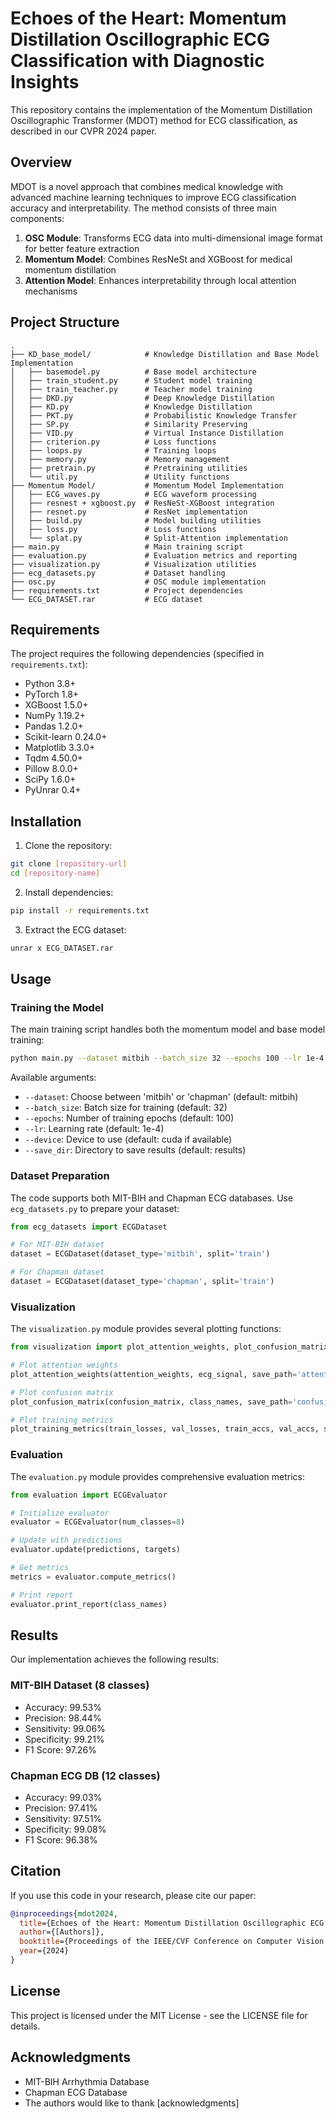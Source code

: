 # Echoes of the Heart: Momentum Distillation Oscillographic ECG Classification with Diagnostic Insights

This repository contains the implementation of the Momentum Distillation Oscillographic Transformer (MDOT) method for ECG classification, as described in our CVPR 2024 paper.

## Overview

MDOT is a novel approach that combines medical knowledge with advanced machine learning techniques to improve ECG classification accuracy and interpretability. The method consists of three main components:

1. **OSC Module**: Transforms ECG data into multi-dimensional image format for better feature extraction
2. **Momentum Model**: Combines ResNeSt and XGBoost for medical momentum distillation
3. **Attention Model**: Enhances interpretability through local attention mechanisms

## Project Structure

```
.
├── KD_base_model/            # Knowledge Distillation and Base Model Implementation
│   ├── basemodel.py          # Base model architecture
│   ├── train_student.py      # Student model training
│   ├── train_teacher.py      # Teacher model training
│   ├── DKD.py                # Deep Knowledge Distillation
│   ├── KD.py                 # Knowledge Distillation
│   ├── PKT.py                # Probabilistic Knowledge Transfer
│   ├── SP.py                 # Similarity Preserving
│   ├── VID.py                # Virtual Instance Distillation
│   ├── criterion.py          # Loss functions
│   ├── loops.py              # Training loops
│   ├── memory.py             # Memory management
│   ├── pretrain.py           # Pretraining utilities
│   └── util.py               # Utility functions
├── Momentum Model/           # Momentum Model Implementation
│   ├── ECG_waves.py          # ECG waveform processing
│   ├── resnest + xgboost.py  # ResNeSt-XGBoost integration
│   ├── resnet.py             # ResNet implementation
│   ├── build.py              # Model building utilities
│   ├── loss.py               # Loss functions
│   └── splat.py              # Split-Attention implementation
├── main.py                   # Main training script
├── evaluation.py             # Evaluation metrics and reporting
├── visualization.py          # Visualization utilities
├── ecg_datasets.py           # Dataset handling
├── osc.py                    # OSC module implementation
├── requirements.txt          # Project dependencies
└── ECG_DATASET.rar           # ECG dataset
```

## Requirements

The project requires the following dependencies (specified in `requirements.txt`):

- Python 3.8+
- PyTorch 1.8+
- XGBoost 1.5.0+
- NumPy 1.19.2+
- Pandas 1.2.0+
- Scikit-learn 0.24.0+
- Matplotlib 3.3.0+
- Tqdm 4.50.0+
- Pillow 8.0.0+
- SciPy 1.6.0+
- PyUnrar 0.4+

## Installation

1. Clone the repository:
```bash
git clone [repository-url]
cd [repository-name]
```

2. Install dependencies:
```bash
pip install -r requirements.txt
```

3. Extract the ECG dataset:
```bash
unrar x ECG_DATASET.rar
```

## Usage

### Training the Model

The main training script handles both the momentum model and base model training:

```bash
python main.py --dataset mitbih --batch_size 32 --epochs 100 --lr 1e-4
```

Available arguments:
- `--dataset`: Choose between 'mitbih' or 'chapman' (default: mitbih)
- `--batch_size`: Batch size for training (default: 32)
- `--epochs`: Number of training epochs (default: 100)
- `--lr`: Learning rate (default: 1e-4)
- `--device`: Device to use (default: cuda if available)
- `--save_dir`: Directory to save results (default: results)

### Dataset Preparation

The code supports both MIT-BIH and Chapman ECG databases. Use `ecg_datasets.py` to prepare your dataset:

```python
from ecg_datasets import ECGDataset

# For MIT-BIH dataset
dataset = ECGDataset(dataset_type='mitbih', split='train')

# For Chapman dataset
dataset = ECGDataset(dataset_type='chapman', split='train')
```

### Visualization

The `visualization.py` module provides several plotting functions:

```python
from visualization import plot_attention_weights, plot_confusion_matrix, plot_training_metrics

# Plot attention weights
plot_attention_weights(attention_weights, ecg_signal, save_path='attention.png')

# Plot confusion matrix
plot_confusion_matrix(confusion_matrix, class_names, save_path='confusion.png')

# Plot training metrics
plot_training_metrics(train_losses, val_losses, train_accs, val_accs, save_path='metrics.png')
```

### Evaluation

The `evaluation.py` module provides comprehensive evaluation metrics:

```python
from evaluation import ECGEvaluator

# Initialize evaluator
evaluator = ECGEvaluator(num_classes=8)

# Update with predictions
evaluator.update(predictions, targets)

# Get metrics
metrics = evaluator.compute_metrics()

# Print report
evaluator.print_report(class_names)
```

## Results

Our implementation achieves the following results:

### MIT-BIH Dataset (8 classes)
- Accuracy: 99.53%
- Precision: 98.44%
- Sensitivity: 99.06%
- Specificity: 99.21%
- F1 Score: 97.26%

### Chapman ECG DB (12 classes)
- Accuracy: 99.03%
- Precision: 97.41%
- Sensitivity: 97.51%
- Specificity: 99.08%
- F1 Score: 96.38%

## Citation

If you use this code in your research, please cite our paper:

```bibtex
@inproceedings{mdot2024,
  title={Echoes of the Heart: Momentum Distillation Oscillographic ECG Classification with Diagnostic Insights},
  author={[Authors]},
  booktitle={Proceedings of the IEEE/CVF Conference on Computer Vision and Pattern Recognition (CVPR)},
  year={2024}
}
```

## License

This project is licensed under the MIT License - see the LICENSE file for details.

## Acknowledgments

- MIT-BIH Arrhythmia Database
- Chapman ECG Database
- The authors would like to thank [acknowledgments] 